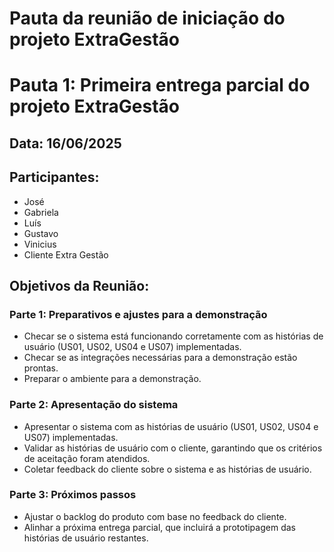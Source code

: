 # Pauta da reunião de iniciação do projeto ExtraGestão

# Pauta 1: Primeira entrega parcial do projeto ExtraGestão
## Data: 16/06/2025
## Participantes:
- José
- Gabriela
- Luís
- Gustavo
- Vinicius
- Cliente Extra Gestão

## Objetivos da Reunião:
### Parte 1: Preparativos e ajustes para a demonstração
- Checar se o sistema está funcionando corretamente com as histórias de usuário (US01, US02, US04 e US07) implementadas.
- Checar se as integrações necessárias para a demonstração estão prontas.
- Preparar o ambiente para a demonstração.

### Parte 2: Apresentação do sistema
- Apresentar o sistema com as histórias de usuário (US01, US02, US04 e US07) implementadas.
- Validar as histórias de usuário com o cliente, garantindo que os critérios de aceitação foram atendidos.
- Coletar feedback do cliente sobre o sistema e as histórias de usuário.

### Parte 3: Próximos passos
- Ajustar o backlog do produto com base no feedback do cliente.
- Alinhar a próxima entrega parcial, que incluirá a prototipagem das histórias de usuário restantes.
